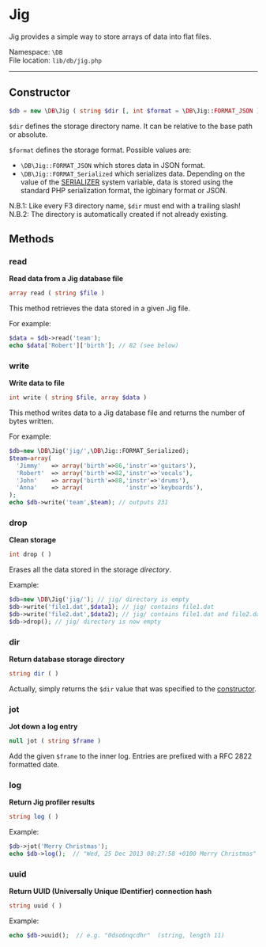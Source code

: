 # Jig

Jig provides a simple way to store arrays of data into flat files.

Namespace: `\DB` <br>
File location: `lib/db/jig.php`

---

## Constructor

```php
$db = new \DB\Jig ( string $dir [, int $format = \DB\Jig::FORMAT_JSON ] );
```

`$dir` defines the storage directory name. It can be relative to the base path or absolute.

`$format` defines the storage format. Possible values are:

* `\DB\Jig::FORMAT_JSON` which stores data in JSON format.
* `\DB\Jig::FORMAT_Serialized` which serializes data. Depending on the value of the [SERIALIZER](quick-reference#serializer) system variable, data is stored using the standard PHP serialization format, the igbinary format or JSON.

<div class="alert alert-info">
    N.B.1: Like every F3 directory name, <code>$dir</code> must end with a trailing slash!
    <br>
    N.B.2: The directory is automatically created if not already existing.
</div>

## Methods

### read

**Read data from a Jig database file**

```php
array read ( string $file )
```

This method retrieves the data stored in a given Jig file.

For example:

```php
$data = $db->read('team');
echo $data['Robert']['birth']; // 82 (see below)
```

### write

**Write data to file**

```php
int write ( string $file, array $data )
```

This method writes data to a Jig database file and returns the number of bytes written.

For example:

```php
$db=new \DB\Jig('jig/',\DB\Jig::FORMAT_Serialized);
$team=array(
  'Jimmy'   => array('birth'=>86,'instr'=>'guitars'),
  'Robert'  => array('birth'=>82,'instr'=>'vocals'),
  'John'    => array('birth'=>88,'instr'=>'drums'),
  'Anna'    => array(            'instr'=>'keyboards'),
);
echo $db->write('team',$team); // outputs 231
```

### drop

**Clean storage**

```php
int drop ( )
```

Erases all the data stored in the storage _directory_.

Example:

```php
$db=new \DB\Jig('jig/'); // jig/ directory is empty
$db->write('file1.dat',$data1); // jig/ contains file1.dat
$db->write('file2.dat',$data2); // jig/ contains file1.dat and file2.dat
$db->drop(); // jig/ directory is now empty
```

### dir

**Return database storage directory**

```php
string dir ( )
```

Actually, simply returns the `$dir` value that was specified to the [constructor](jig#constructor).

### jot

**Jot down a log entry**

```php
null jot ( string $frame )
```

Add the given `$frame` to the inner log. Entries are prefixed with a RFC 2822 formatted date.

### log

**Return Jig profiler results**

```php
string log ( )
```

Example:

```php
$db->jot('Merry Christmas');
echo $db->log();  // "Wed, 25 Dec 2013 08:27:58 +0100 Merry Christmas"
```

### uuid

**Return UUID (Universally Unique IDentifier) connection hash**

```php
string uuid ( )
```

Example:

```php
echo $db->uuid();  // e.g. "0dso6nqcdhr"  (string, length 11)
```
